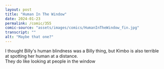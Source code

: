 ```yaml
---
layout: post
title: "Human In The Window"
date: 2024-01-23
permalink: /comic/355
comic-source: "assets/images/comics/HumanInTheWindow_fin.jpg"
transcript: ""
alt: "Maybe that one?"
---
```

I thought Billy's human blindness was a Billy thing, but Kimbo is also terrible at spotting her human at a distance. 
<br> They do like looking at people in the window
